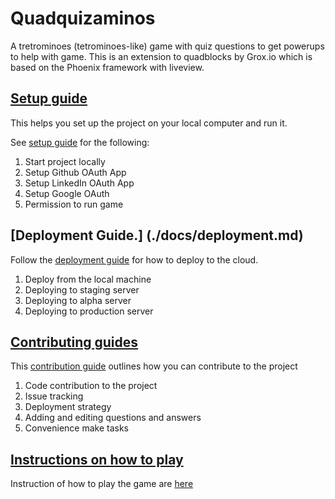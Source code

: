 # Quadquizaminos
A tretrominoes (tetrominoes-like) game with quiz questions to get powerups to help with game. This is an extension to quadblocks by Grox.io which is based on the Phoenix framework with liveview.

## [Setup guide](./docs/setup.md)
This helps you set up the project on your local computer and run it.

See [setup guide](./docs/setup.md) for the following:

1. Start project locally
2. Setup Github OAuth App
3. Setup LinkedIn OAuth App
4. Setup Google OAuth
5. Permission to run game

## [Deployment Guide.] (./docs/deployment.md)
Follow the [deployment guide](./docs/deployment.md) for how to deploy to the cloud.

1. Deploy from the local machine
2. Deploying to staging server
3. Deploying to alpha server
4. Deploying to production server

## [Contributing guides](./docs/contributing.md)
This [contribution guide](./docs/contributing.md) outlines how you can contribute to the project

1. Code contribution to the project
1. Issue tracking
1. Deployment strategy
1. Adding and editing questions and answers
1. Convenience make tasks

## [Instructions on how to play](./docs/HowToPlay.md)
Instruction of how to play the game
are [here](./docs/HowToPlay.md)



